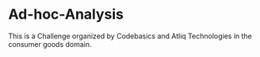# Ad-hoc-Analysis
This is a Challenge organized by Codebasics and Atliq Technologies in the consumer goods domain.

